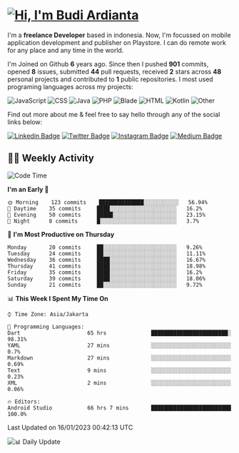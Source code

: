 # [![Hi, I'm Budi Ardianta](https://readme-typing-svg.herokuapp.com?size=24&vCenter=true&lines=%F0%9F%91%8B+Hi%2C+I'm+Budi+Ardianta+;%F0%9F%92%BB+Android+And+Web+Developer+)](https://git.io/typing-svg)

I'm a **freelance Developer** based in indonesia. Now, I'm focussed on mobile application development and publisher on Playstore. I can do remote work for any place and any time in the world.

I'm Joined on Github **6** years ago. Since then I pushed **901** commits, opened **8** issues, submitted **44** pull requests, received **2** stars across **48** personal projects and contributed to **1** public repositories.
I most used programing languages across my projects:

![JavaScript](https://img.shields.io/badge/-JavaScript-%23f1e05a?style=flat&logo=JavaScript&logoColor=white)
![CSS](https://img.shields.io/badge/-CSS-%23563d7c?style=flat&logo=CSS&logoColor=white)
![Java](https://img.shields.io/badge/-Java-%23b07219?style=flat&logo=Java&logoColor=white)
![PHP](https://img.shields.io/badge/-PHP-%234F5D95?style=flat&logo=PHP&logoColor=white)
![Blade](https://img.shields.io/badge/-Blade-%23f7523f?style=flat&logo=Blade&logoColor=white)
![HTML](https://img.shields.io/badge/-HTML-%23e34c26?style=flat&logo=HTML&logoColor=white)
![Kotlin](https://img.shields.io/badge/-Kotlin-%23A97BFF?style=flat&logo=Kotlin&logoColor=white)
![Other](https://img.shields.io/badge/-Other-%23ededed?style=flat&logo=Other&logoColor=white)

Find out more about me & feel free to say hello through any of the social links below:

[![Linkedin Badge](https://img.shields.io/badge/-budiardianata-blue?style=flat&logo=Linkedin&logoColor=white&link=https://www.linkedin.com/in/budiardianata/)](https://www.linkedin.com/in/budiardianata/)
[![Twitter Badge](https://img.shields.io/badge/-budiardianata-%231DA1F2.svg?style=flat&logo=twitter&logoColor=white&link=https://www.twitter.com/budiardianata)](https://www.linkedin.com/in/budiardianata/)
[![Instagram Badge](https://img.shields.io/badge/-budiardianata-purple?style=flat&logo=instagram&logoColor=white&link=https://instagram.com/budiardianata/)](https://instagram.com/budiardianata)
[![Medium Badge](https://img.shields.io/badge/-@budiardianata-%2312100E.svg?style=flat&logo=Medium&logoColor=white&link=https://medium.com/@budiardianata/)](https://medium.com/@budiardianata)

## 👨‍💻 Weekly Activity
<!--START_SECTION:waka-->
![Code Time](http://img.shields.io/badge/Code%20Time-1%2C487%20hrs%2050%20mins-blue)

**I'm an Early 🐤** 

```text
🌞 Morning    123 commits    ██████████████░░░░░░░░░░░   56.94% 
🌆 Daytime    35 commits     ████░░░░░░░░░░░░░░░░░░░░░   16.2% 
🌃 Evening    50 commits     █████░░░░░░░░░░░░░░░░░░░░   23.15% 
🌙 Night      8 commits      █░░░░░░░░░░░░░░░░░░░░░░░░   3.7%

```
📅 **I'm Most Productive on Thursday** 

```text
Monday       20 commits     ██░░░░░░░░░░░░░░░░░░░░░░░   9.26% 
Tuesday      24 commits     ██░░░░░░░░░░░░░░░░░░░░░░░   11.11% 
Wednesday    36 commits     ████░░░░░░░░░░░░░░░░░░░░░   16.67% 
Thursday     41 commits     ████░░░░░░░░░░░░░░░░░░░░░   18.98% 
Friday       35 commits     ████░░░░░░░░░░░░░░░░░░░░░   16.2% 
Saturday     39 commits     ████░░░░░░░░░░░░░░░░░░░░░   18.06% 
Sunday       21 commits     ██░░░░░░░░░░░░░░░░░░░░░░░   9.72%

```


📊 **This Week I Spent My Time On** 

```text
⌚︎ Time Zone: Asia/Jakarta

💬 Programming Languages: 
Dart                     65 hrs              ████████████████████████░   98.31% 
YAML                     27 mins             ░░░░░░░░░░░░░░░░░░░░░░░░░   0.7% 
Markdown                 27 mins             ░░░░░░░░░░░░░░░░░░░░░░░░░   0.69% 
Text                     9 mins              ░░░░░░░░░░░░░░░░░░░░░░░░░   0.23% 
XML                      2 mins              ░░░░░░░░░░░░░░░░░░░░░░░░░   0.06%

🔥 Editors: 
Android Studio           66 hrs 7 mins       █████████████████████████   100.0%

```


 Last Updated on 16/01/2023 00:42:13 UTC
<!--END_SECTION:waka-->

![📊 Daily Update](https://github.com/budiardianata/budiardianata/actions/workflows/update-activity.yml/badge.svg)
